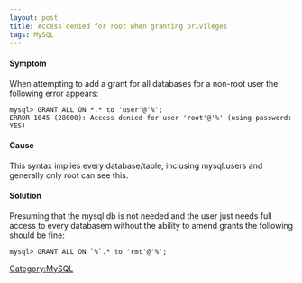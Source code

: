 ```yaml
---
layout: post 
title: Access denied for root when granting privileges
tags: MySQL
---
```


#### Symptom

When attempting to add a grant for all databases for a non-root user the
following error appears:

    mysql> GRANT ALL ON *.* to 'user'@'%';
    ERROR 1045 (28000): Access denied for user 'root'@'%' (using password: YES)

#### Cause

This syntax implies every database/table, inclusing mysql.users and
generally only root can see this.

#### Solution

Presuming that the mysql db is not needed and the user just needs full
access to every databasem without the ability to amend grants the
following should be fine:

    mysql> GRANT ALL ON `%`.* to 'rmt'@'%';

[Category:MySQL](Category:MySQL "wikilink")
